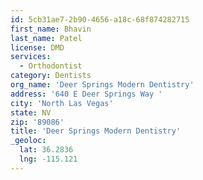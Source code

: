 ```yaml
---
id: 5cb31ae7-2b90-4656-a18c-68f874282715
first_name: Bhavin
last_name: Patel
license: DMD
services:
  - Orthodontist
category: Dentists
org_name: 'Deer Springs Modern Dentistry'
address: '640 E Deer Springs Way '
city: 'North Las Vegas'
state: NV
zip: '89086'
title: 'Deer Springs Modern Dentistry'
_geoloc:
  lat: 36.2836
  lng: -115.121
---
```

